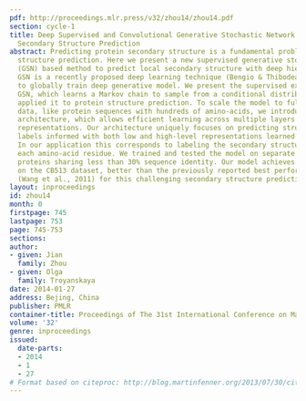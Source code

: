 ```yaml
---
pdf: http://proceedings.mlr.press/v32/zhou14/zhou14.pdf
section: cycle-1
title: Deep Supervised and Convolutional Generative Stochastic Network for Protein
  Secondary Structure Prediction
abstract: Predicting protein secondary structure is a fundamental problem in protein
  structure prediction. Here we present a new supervised generative stochastic network
  (GSN) based method to predict local secondary structure with deep hierarchical representations.
  GSN is a recently proposed deep learning technique (Bengio & Thibodeau-Laufer, 2013)
  to globally train deep generative model. We present the supervised extension of
  GSN, which learns a Markov chain to sample from a conditional distribution, and
  applied it to protein structure prediction. To scale the model to full-sized, high-dimensional
  data, like protein sequences with hundreds of amino-acids, we introduce a convolutional
  architecture, which allows efficient learning across multiple layers of hierarchical
  representations. Our architecture uniquely focuses on predicting structured low-level
  labels informed with both low and high-level representations learned by the model.
  In our application this corresponds to labeling the secondary structure state of
  each amino-acid residue. We trained and tested the model on separate sets of non-homologous
  proteins sharing less than 30% sequence identity. Our model achieves 66.4% Q8 accuracy
  on the CB513 dataset, better than the previously reported best performance 64.9%
  (Wang et al., 2011) for this challenging secondary structure prediction problem.
layout: inproceedings
id: zhou14
month: 0
firstpage: 745
lastpage: 753
page: 745-753
sections: 
author:
- given: Jian
  family: Zhou
- given: Olga
  family: Troyanskaya
date: 2014-01-27
address: Bejing, China
publisher: PMLR
container-title: Proceedings of The 31st International Conference on Machine Learning
volume: '32'
genre: inproceedings
issued:
  date-parts:
  - 2014
  - 1
  - 27
# Format based on citeproc: http://blog.martinfenner.org/2013/07/30/citeproc-yaml-for-bibliographies/
---
```


